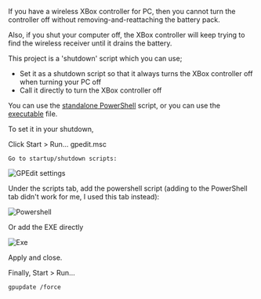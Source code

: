 If you have a wireless XBox controller for PC, then you cannot turn the controller off without removing-and-reattaching the battery pack.

Also, if you shut your computer off, the XBox controller will keep trying to find the wireless receiver until it drains the battery.

This project is a 'shutdown' script which you can use;

*  Set it as a shutdown script so that it always turns the XBox controller off when turning your PC off
*  Call it directly to turn the XBox controller off

You can use the [standalone PowerShell](https://github.com/mendhak/xbox-controller-off/blob/master/TurnControllerOff.ps1) script, or you can use the [executable](https://github.com/downloads/mendhak/xbox-controller-off/XBoxControllerOff.exe) file.

To set it in your shutdown, 

Click Start > Run...
    gpedit.msc

	Go to startup/shutdown scripts:
![GPEdit settings](http://farm9.staticflickr.com/8019/7687420526_f407982d88_o.png)

Under the scripts tab, add the powershell script (adding to the PowerShell tab didn't work for me, I used this tab instead):

![Powershell](http://farm8.staticflickr.com/7268/7687420682_55277376c4_o.png)

Or add the EXE directly

![Exe](http://farm9.staticflickr.com/8028/7687420390_db1316fd43_o.png)

Apply and close.

Finally, Start > Run...

    gpupdate /force




